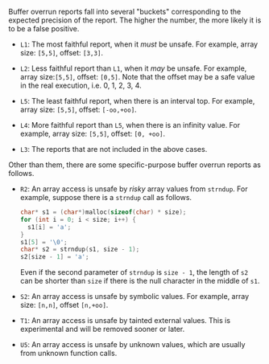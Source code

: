 Buffer overrun reports fall into several "buckets" corresponding to the expected precision of the
report.  The higher the number, the more likely it is to be a false positive.

*   `L1`: The most faithful report, when it *must* be unsafe.  For example, array size: `[5,5]`,
    offset: `[3,3]`.

*   `L2`: Less faithful report than `L1`, when it *may* be unsafe.  For example, array size:`[5,5]`,
    offset: `[0,5]`.  Note that the offset may be a safe value in the real execution, i.e. 0, 1, 2,
    3, 4.

*   `L5`: The least faithful report, when there is an interval top.  For example, array size:
    `[5,5]`, offset: `[-oo,+oo]`.

*   `L4`: More faithful report than `L5`, when there is an infinity value.  For example, array size:
    `[5,5]`, offset: `[0, +oo]`.

*   `L3`: The reports that are not included in the above cases.

Other than them, there are some specific-purpose buffer overrun reports as follows.

*   `R2`: An array access is unsafe by *risky* array values from `strndup`.  For example, suppose
    there is a `strndup` call as follows.

    ```c
    char* s1 = (char*)malloc(sizeof(char) * size);
    for (int i = 0; i < size; i++) {
      s1[i] = 'a';
    }
    s1[5] = '\0';
    char* s2 = strndup(s1, size - 1);
    s2[size - 1] = 'a';
    ```

    Even if the second parameter of `strndup` is `size - 1`, the length of `s2` can be shorter than
    `size` if there is the null character in the middle of `s1`.

*   `S2`: An array access is unsafe by symbolic values.  For example, array size: `[n,n]`, offset
    `[n,+oo]`.

*   `T1`: An array access is unsafe by tainted external values.  This is experimental and will be
    removed sooner or later.

*   `U5`: An array access is unsafe by unknown values, which are usually from unknown function
    calls.
